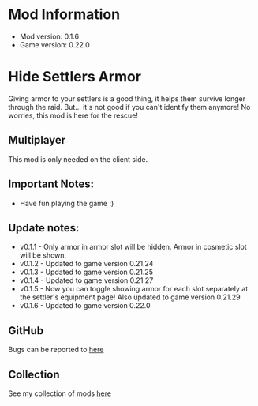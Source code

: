 # Mod Information
- Mod version: 0.1.6
- Game version: 0.22.0

# Hide Settlers Armor

Giving armor to your settlers is a good thing, it helps them survive longer through the raid.
But... it's not good if you can't identify them anymore!
No worries, this mod is here for the rescue!

## Multiplayer
This mod is only needed on the client side.

## Important Notes:
- Have fun playing the game :)

## Update notes:
- v0.1.1 - Only armor in armor slot will be hidden. Armor in cosmetic slot will be shown.
- v0.1.2 - Updated to game version 0.21.24
- v0.1.3 - Updated to game version 0.21.25
- v0.1.4 - Updated to game version 0.21.27
- v0.1.5 - Now you can toggle showing armor for each slot separately at the settler's equipment page! Also updated to game version 0.21.29
- v0.1.6 - Updated to game version 0.22.0

## GitHub
Bugs can be reported to [here](https://github.com/dianchia/HideSettlersArmor/issues)


## Collection
See my collection of mods [here](https://steamcommunity.com/sharedfiles/filedetails/?id=2830016047)
